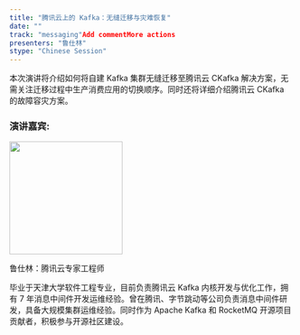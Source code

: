 ```yaml
---
title: "腾讯云上的 Kafka：无缝迁移与灾难恢复"
date: ""
track: "messaging"Add commentMore actions
presenters: "鲁仕林"
stype: "Chinese Session"
---
```


本次演讲将介绍如何将自建 Kafka 集群无缝迁移至腾讯云 CKafka 解决方案，无需关注迁移过程中生产消费应用的切换顺序。同时还将详细介绍腾讯云 CKafka 的故障容灾方案。

### 演讲嘉宾:

<img src="https://sessionize.com/image/52f8-400o400o1-Kk5SitgpoBPvHGawjL2T1D.jpg" width="200" />

鲁仕林：腾讯云专家工程师

毕业于天津大学软件工程专业，目前负责腾讯云 Kafka 内核开发与优化工作，拥有 7 年消息中间件开发运维经验。曾在腾讯、字节跳动等公司负责消息中间件研发，具备大规模集群运维经验。同时作为 Apache Kafka 和 RocketMQ 开源项目贡献者，积极参与开源社区建设。